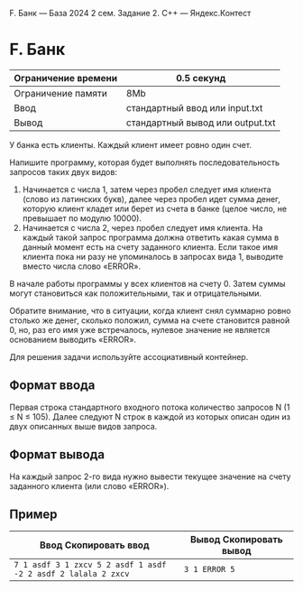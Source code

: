 F. Банк — База 2024 2 сем. Задание 2. C++ — Яндекс.Контест

# F. Банк

| Ограничение времени | 0.5 секунд |
| --- | --- |
| Ограничение памяти | 8Mb |
| Ввод | стандартный ввод или input.txt |
| Вывод | стандартный вывод или output.txt |

У банка есть клиенты. Каждый клиент имеет ровно один счет.

Напишите программу, которая будет выполнять последовательность запросов таких двух видов:

1. Начинается с числа 1, затем через пробел следует имя клиента (слово из латинских букв), далее через пробел идет сумма денег,
   которую клиент кладет или берет из счета в банке (целое число, не превышает по модулю 10000).
1. Начинается с числа 2, через пробел следует имя клиента. На каждый такой запрос программа должна ответить какая сумма в данный
   момент есть на счету заданного клиента. Если такое имя клиента пока ни разу не упоминалось в запросах вида 1, выводите вместо
   числа слово «ERROR».

В начале работы программы у всех клиентов на счету 0. Затем суммы могут становиться как положительными, так и отрицательными.

Обратите внимание, что в ситуации, когда клиент снял суммарно ровно столько же денег, сколько положил, сумма на счете становится
равной 0, но, раз его имя уже встречалось, нулевое значение не является основанием выводить «ERROR».

Для решения задачи используйте ассоциативный контейнер.

## Формат ввода

Первая строка стандартного входного потока количество запросов N (1 ≤ N ≤ 105). Далее следуют N строк в каждой из которых описан один из двух описанных выше видов запроса.

## Формат вывода

На каждый запрос 2-го вида нужно вывести текущее значение на счету заданного клиента (или слово «ERROR»).

## Пример

| Ввод Скопировать ввод | Вывод Скопировать вывод |
| --- | --- |
| `7 1 asdf 3 1 zxcv 5 2 asdf 1 asdf -2 2 asdf 2 lalala 2 zxcv ` | `3 1 ERROR 5 ` |
